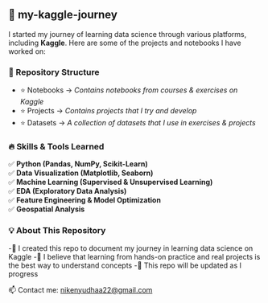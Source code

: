 ## 🚀 my-kaggle-journey
I started my journey of learning data science through various platforms, including **Kaggle**. Here are some of the projects and notebooks I have worked on:

### 📁 Repository Structure
- ⭐ Notebooks ->  _Contains notebooks from courses & exercises on Kaggle_
- ⭐ Projects -> _Contains projects that I try and develop_
- ⭐ Datasets ->  _A collection of datasets that I use in exercises & projects_

### 🔥 Skills & Tools Learned  
✅ **Python (Pandas, NumPy, Scikit-Learn)**  
✅ **Data Visualization (Matplotlib, Seaborn)**  
✅ **Machine Learning (Supervised & Unsupervised Learning)**  
✅ **EDA (Exploratory Data Analysis)**  
✅ **Feature Engineering & Model Optimization**  
✅ **Geospatial Analysis**  

### 💡 About This Repository
-🔹 I created this repo to document my journey in learning data science on Kaggle
-🔹 I believe that learning from hands-on practice and real projects is the best way to understand concepts
-🔹 This repo will be updated as I progress

📫 Contact me: nikenyudhaa22@gmail.com  

